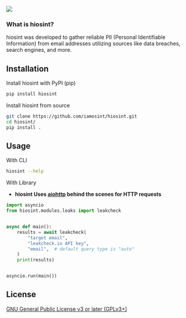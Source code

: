 ![](https://i.ibb.co/DK40cC4/hiosint-blue.png)

### What is hiosint?
hiosint was developed to gather reliable PII (Personal Identifiable Information) from email addresses utilizing sources like data breaches, search engines, and more.
## Installation

Install hiosint with PyPI (pip)

```bash
pip install hiosint
```

Install hiosint from source

```bash
git clone https://github.com/iamosint/hiosint.git
cd hiosint/
pip install .
```
## Usage

With CLI

```bash
hiosint --help
```

With Library

- **hiosint Uses [aiohttp](https://docs.aiohttp.org/en/stable/) behind the scenes for HTTP requests**

```py
import asyncio
from hiosint.modules.leaks import leakcheck


async def main():
    results = await leakcheck(
        "target email",
        "leakcheck.io API key",
        "email",  # default query type is "auto"
    )
    print(results)


asyncio.run(main())
```
## License

[GNU General Public License v3 or later (GPLv3+)](https://choosealicense.com/licenses/gpl-3.0/)

